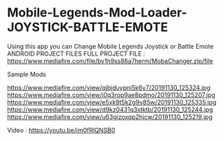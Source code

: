# Mobile-Legends-Mod-Loader-JOYSTICK-BATTLE-EMOTE
Using this app you can Change Mobile Legends Joystick or Battle Emote
ANDROID PROJECT FILES
FULL PROJECT FILE : https://www.mediafire.com/file/bv1h9ss86a7herm/MobaChanger.zip/file

Sample Mods


https://www.mediafire.com/view/qjbjduypni5k6v7/20191130_125324.jpg
https://www.mediafire.com/view/i0q3rop9ae8pdmo/20191130_125207.jpg
https://www.mediafire.com/view/e5xk9t5k2g9v85w/20191130_125335.jpg
https://www.mediafire.com/view/d9kz0431q3stktb/20191130_125244.jpg
https://www.mediafire.com/view/u63gizoxqp2hjcw/20191130_125219.jpg

Video : https://youtu.be/im0fRlQNSB0
